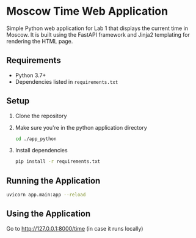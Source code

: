 # Moscow Time Web Application

Simple Python web application for Lab 1 that displays the current time in Moscow. It is built using the FastAPI framework and Jinja2 templating for rendering the HTML page.

## Requirements

- Python 3.7+
- Dependencies listed in `requirements.txt`

## Setup

1. Clone the repository

2. Make sure you're in the python application directory

   ```bash
   cd ./app_python
   ```

3. Install dependencies

   ```bash
   pip install -r requirements.txt
   ```

## Running the Application

```bash
uvicorn app.main:app --reload
```

## Using the Application

Go to <http://127.0.0.1:8000/time> (in case it runs locally)
